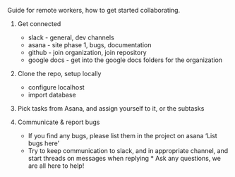 Guide for remote workers, how to get started collaborating.

1. Get connected
	* slack - general, dev channels
	* asana - site phase 1, bugs, documentation
	* github - join organization, join repository
	* google docs - get into the google docs folders for the organization

2. Clone the repo, setup locally
	* configure localhost
	* import database

3. Pick tasks from Asana, and assign yourself to it, or the subtasks

4. Communicate & report bugs
	* If you find any bugs, please list them in the project on asana ‘List bugs here’
	* Try to keep communication to slack, and in appropriate channel, and start threads on messages when replying 	* Ask any questions, we are all here to help!
